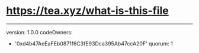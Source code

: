 # https://tea.xyz/what-is-this-file
---
version: 1.0.0
codeOwners:
  - '0xd4b47AeEaFEb0871f6C3fE93Dca395Ab47ccA20F'
quorum: 1
